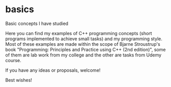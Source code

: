 # basics
Basic concepts I have studied

Here you can find my examples of C++ programming concepts (short programs implemented to achieve small tasks) and my programming style.
Most of these examples are made within the scope of Bjarne Stroustrup's book "Programming: Principles and Practice using C++ (2nd edition)", some of them are lab work from my сollege and the other are tasks from Udemy course.

If you have any ideas or proposals, welcome!

Best wishes!
